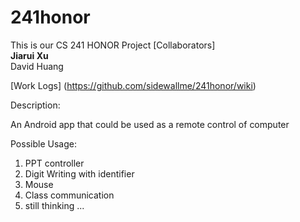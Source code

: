 241honor
========
This is our CS 241 HONOR Project
[Collaborators]  
<b>Jiarui Xu</b>  
David Huang  

[Work Logs] (https://github.com/sidewallme/241honor/wiki)

Description:

An Android app that could be used as a remote control of computer

Possible Usage:  
1. PPT controller   
2. Digit Writing with identifier   
3. Mouse   
4. Class communication   
5. still thinking ...   

